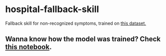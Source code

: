 # hospital-fallback-skill
Fallback skill for non-recognized symptoms, trained on [this dataset.](https://www.kaggle.com/paultimothymooney/medical-speech-transcription-and-intent)
## Wanna know how the model was trained? Check [this notebook](https://colab.research.google.com/drive/1A_A4YXDBz36gI0z8DWUoL9npll-JDZEh?usp=sharing).
